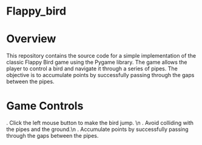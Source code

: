 # Flappy_bird

# Overview
This repository contains the source code for a simple implementation of the classic Flappy Bird game using the Pygame library. The game allows the player to control a bird and navigate it through a series of pipes. The objective is to accumulate points by successfully passing through the gaps between the pipes.
# Game Controls
. Click the left mouse button to make the bird jump. \n
. Avoid colliding with the pipes and the ground.\n
. Accumulate points by successfully passing through the gaps between the pipes.
